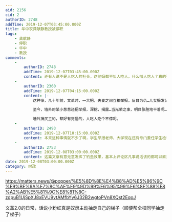 ```yaml
---
aid: 2156
cid: 2
authorID: 2748
addTime: 2019-12-07T03:45:00.000Z
title: 华中农龚献静教授被停职
tags:
    - 龚献静
    - 停职
    - 华中
    - 教授
comments:
    -
        authorID: 2748
        addTime: 2019-12-07T03:45:00.000Z
        content: 还有人说不是人吃人的社会，这他妈都不叫人吃人，什么叫人吃人？真的要两脚羊才叫人吃人？
    -
        authorID: 2360
        addTime: 2019-12-07T04:15:00.000Z
        content: |-
            这种亊，几十年前，文革时，一大把，夫妻之间互相举报，反目为仇…儿女揭发父母，划清界限的，屡见不鲜…

            至今，墙外的某小葱葱还把举报，深挖，揭露…当光荣之事，明目张胆地干着呢…，

            墙外搞民主的，都好有觉悟的，人吃人吃个不停呢。
    -
        authorID: 2493
        addTime: 2019-12-07T10:15:00.000Z
        content: 本来这种事情就不少了啊，学生举报老师，大学现在还有专门委任学生检举老师的组织，而且是公开的
    -
        authorID: 2753
        addTime: 2019-12-08T03:00:00.000Z
        content: 这篇文章有意无意发挥了钓鱼效果，基本上评论区凡事说活该的都可以直接屏蔽了。matters刚好最近开发了这个功能。
date: 2019-12-08T03:00:00.000Z
category: 时政
---
```


https://matters.news/@popper/%E5%8D%8E%E4%B8%AD%E5%86%9C%E9%BE%9A%E7%8C%AE%E9%9D%99%E6%95%99%E6%8E%88%E8%A2%AB%E5%81%9C%E8%81%8C-zdpuB1UjSpXJ8xEVU9vtAMfbYy6J32B2wgtoPVn8XQst2EqoJ

文革2.0的日常，话说小粉红真是奴隶主动抽走自己的梯子（顺便帮全校同学抽走了梯子）
